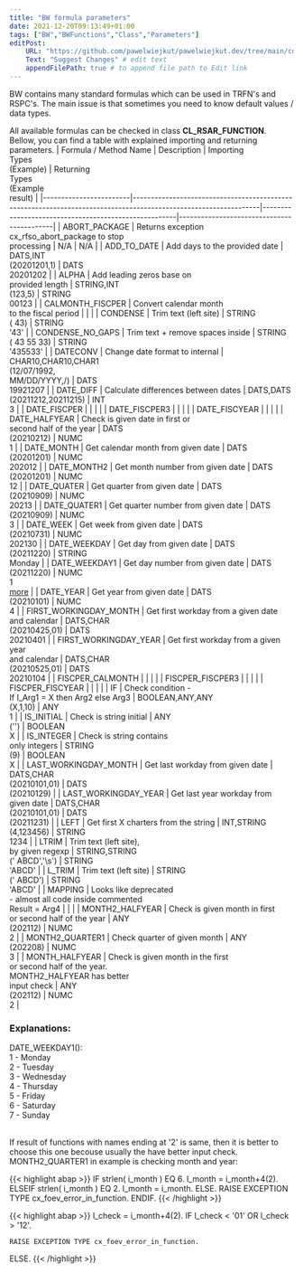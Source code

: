 ```yaml
---
title: "BW formula parameters"
date: 2021-12-20T09:13:49+01:00
tags: ["BW","BWFunctions","Class","Parameters"]
editPost:
    URL: "https://github.com/pawelwiejkut/pawelwiejkut.dev/tree/main/content"
    Text: "Suggest Changes" # edit text
    appendFilePath: true # to append file path to Edit link
---
```


BW contains many standard formulas which can be used in TRFN's and RSPC's. The main issue is that sometimes you need to know default values / data types. 

All available formulas can be checked in class **CL_RSAR_FUNCTION**. Bellow, you can find a table with explained importing and returning parameters.
| Formula / Method Name  | Description                                                                                                     | Importing<br>Types<br>(Example)                      | Returning<br>Types<br>(Example<br>result) |
|------------------------|-----------------------------------------------------------------------------------------------------------------|------------------------------------------------------|-------------------------------------------|
| ABORT_PACKAGE          | Returns exception <br>cx_rfso_abort_package to stop<br>processing                                               | N/A                                                  | N/A                                       |
| ADD_TO_DATE            | Add days to the provided date                                                                                   | DATS,INT<br>(20201201,1)                             | DATS<br>20201202                          |
| ALPHA                  | Add leading zeros base on<br>provided length                                                                    | STRING,INT <br>(123,5)                               | STRING<br>00123                           |
| CALMONTH_FISCPER       | Convert calendar month <br>to the fiscal period                                                                 |                                                      |                                           |
| CONDENSE               | Trim text (left site)                                                                                           | STRING<br>( 43)                                      | STRING<br>'43'                            |
| CONDENSE_NO_GAPS       | Trim text + remove spaces inside                                                                                | STRING<br>( 43 55 33)                                | STRING<br>'435533'                        |
| DATECONV               | Change date format to internal                                                                                  | CHAR10,CHAR10,CHAR1<br>(12/07/1992,<br>MM/DD/YYYY,/) | DATS<br>19921207                          |
| DATE_DIFF              | Calculate differences between dates                                                                             | DATS,DATS<br>(20211212,20211215)                     | INT<br>3                                  |
| DATE_FISCPER           |                                                                                                                 |                                                      |                                           |
| DATE_FISCPER3          |                                                                                                                 |                                                      |                                           |
| DATE_FISCYEAR          |                                                                                                                 |                                                      |                                           |
| DATE_HALFYEAR          | Check is given date in first or <br>second half of the year                                                     | DATS<br>(20210212)                                   | NUMC<br>1                                 |
| DATE_MONTH             | Get calendar month from given date                                                                              | DATS<br>(20201201)                                   | NUMC<br>202012                            |
| DATE_MONTH2            | Get month number from given date                                                                                | DATS<br>(20201201)                                   | NUMC<br>12                                |
| DATE_QUATER            | Get quarter from given date                                                                                     | DATS<br>(20210909)                                   | NUMC<br>20213                             |
| DATE_QUATER1           | Get quarter number from given date                                                                              | DATS<br>(20210909)                                   | NUMC<br>3                                 |
| DATE_WEEK              | Get week from given date                                                                                        | DATS<br>(20210731)                                   | NUMC<br>202130                            |
| DATE_WEEKDAY           | Get day from given date                                                                                         | DATS<br>(20211220)                                   | STRING<br>Monday                          |
| DATE_WEEKDAY1          | Get day number from given date                                                                                  | DATS<br>(20211220)                                   | NUMC<br>1<br>[more](#explanations)        |
| DATE_YEAR              | Get year from given date                                                                                        | DATS<br>(20210101)                                   | NUMC<br>4                                 |
| FIRST_WORKINGDAY_MONTH | Get first workday from a given date <br>and calendar                                                            | DATS,CHAR<br>(20210425,01)                           | DATS<br>20210401                          |
| FIRST_WORKINGDAY_YEAR  | Get first workday from a given year<br>and calendar                                                             | DATS,CHAR<br>(20210525,01)                           | DATS<br>20210104                          |
| FISCPER_CALMONTH       |                                                                                                                 |                                                      |                                           |
| FISCPER_FISCPER3       |                                                                                                                 |                                                      |                                           |
| FISCPER_FISCYEAR       |                                                                                                                 |                                                      |                                           |
| IF                     | Check condition - <br>If I_Arg1 = X then Arg2 else Arg3                                                         | BOOLEAN,ANY,ANY<br>(X,1,10)                          | ANY<br>1                                  |
| IS_INITIAL             | Check is string initial                                                                                         | ANY<br>('')                                          | BOOLEAN<br>X                              |
| IS_INTEGER             | Check is string contains <br>only integers                                                                      | STRING<br>(9)                                        | BOOLEAN<br>X                              |
| LAST_WORKINGDAY_MONTH  | Get last workday from given date                                                                                | DATS,CHAR<br>(20210101,01)                           | DATS<br>(20210129)                        |
| LAST_WORKINGDAY_YEAR   | Get last year workday from <br>given date                                                                       | DATS,CHAR<br>(20210101,01)                           | DATS<br>(20211231)                        |
| LEFT                   | Get first X charters from the string                                                                            | INT,STRING<br>(4,123456)                             | STRING<br>1234                            |
| LTRIM                  | Trim text (left site), <br>by given regexp                                                                      | STRING,STRING<br>(' ABCD','\s')                      | STRING<br>'ABCD'                          |
| L_TRIM                 | Trim text (left site)                                                                                           | STRING<br>(' ABCD')                                  | STRING<br>'ABCD'                          |
| MAPPING                | Looks like deprecated <br>- almost all code inside commented<br>Result = Arg4                                   |                                                      |                                           |
| MONTH2_HALFYEAR        | Check is given month in first <br>or second half of the year                                                    | ANY<br>(202112)                                      | NUMC<br>2                                 |
| MONTH2_QUARTER1        | Check quarter of given month                                                                                    | ANY<br>(202208)                                      | NUMC<br>3                                 |
| MONTH_HALFYEAR         | Check is given month in the first <br>or second half of the year.<br>MONTH2_HALFYEAR has better <br>input check | ANY<br>(202112)                                      | NUMC<br>2                                 |

<h3>Explanations:</h3>
DATE_WEEKDAY1(): </br>
1 - Monday </br>
2 - Tuesday </br>
3 - Wednesday </br>
4 - Thursday </br>
5 - Friday </br>
6 - Saturday </br>
7 - Sunday </br> </br> 

If result of functions with names ending at '2' is same, then it is better to choose this one becouse usually the have better input check. MONTH2_QUARTER1 in example is checking month and year:</br> 

{{< highlight abap >}} 
 IF strlen( i_month ) EQ 6.
    l_month = i_month+4(2).
  ELSEIF strlen( i_month ) EQ 2.
    l_month = i_month.
  ELSE.
    RAISE EXCEPTION TYPE cx_foev_error_in_function.
  ENDIF.
{{< /highlight >}}
  
{{< highlight abap >}} 
    l_check = i_month+4(2).
  IF l_check < '01' OR l_check > '12'.

    RAISE EXCEPTION TYPE cx_foev_error_in_function.
  ELSE.
{{< /highlight >}}
